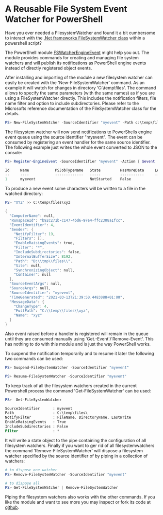 # A Reusable File System Event Watcher for PowerShell

Have you ever needed a FilesystemWatcher and found it a bit cumbersome to interact with the
[.Net frameworks FileSystemWatcher class](https://docs.microsoft.com/en-us/dotnet/api/system.io.filesystemwatcher)
within a powershell script?

The PowerShell module
[FSWatcherEngineEvent](https://www.powershellgallery.com/packages/FSWatcherEngineEvent) might help
you out. The module provides commands for creating and managing file system watchers and will
publish its notifications as PowerShell engine events instead of directly registered object events.

After installing and importing of the module a new filesystem watcher can easily be created with the
'New-FileSystemWatcher' command. As an example it will watch for changes in directory
'C:\temp\files'. The command allows to specify the same parameters (with the same names) as if you
are using a FileSystemWatcher directly. This includes the notification filters, file name filter and
option to include subdirectories. Please refer to the Microsofts reference documentation of the
FileSystemWatcher class for the details.

```powershell
PS> New-FileSystemWatcher -SourceIdentifier "myevent" -Path c:\temp\files
```

The filesystem watcher will now send notifications to PowerShells engine event queue using the
source identifier "myevent". The event can be consumed by registering an event handler for the same
source identifier. The following example just writes the whole event converted to JSON to the
console:

```powershell
PS> Register-EngineEvent -SourceIdentifier "myevent" -Action { $event | ConvertTo-Json | Write-Host }

Id     Name            PSJobTypeName   State         HasMoreData     Location             Command
--     ----            -------------   -----         -----------     --------             -------
1      myevent                         NotStarted    False                                $event|ConvertTo-Json|Wr…
```

To produce a new event some characters will be written to a file in the watched directory:

```powershell
PS> "XYZ" >> C:\temp\files\xyz

{
  "ComputerName": null,
  "RunspaceId": "b92c271b-c147-4bd6-97e4-ffc2308a1fcc",
  "EventIdentifier": 4,
  "Sender": {
    "NotifyFilter": 19,
    "Filters": [],
    "EnableRaisingEvents": true,
    "Filter": "*",
    "IncludeSubdirectories": false,
    "InternalBufferSize": 8192,
    "Path": "D:\\tmp\\files\\",
    "Site": null,
    "SynchronizingObject": null,
    "Container": null
  },
  "SourceEventArgs": null,
  "SourceArgs": null,
  "SourceIdentifier": "myevent",
  "TimeGenerated": "2021-03-13T21:39:50.4483088+01:00",
  "MessageData": {
    "ChangeType": 4,
    "FullPath": "C:\\temp\\files\\xyz",
    "Name": "xyz"
  }
}
```

Also event raised before a handler is registered will remain in the queue until they are consumed
manually using 'Get.-Event'/'Remove-Event'. This has nothing to do with this module and is just the
way PowerShell works.

To suspend the notification temporarily and to resume it later the following two commands can be used:

```powershell
PS> Suspend-FileSystemWatcher -SourceIdentifier "myevent"

PS> Resume-FileSystemWatcher -SourceIdentifier "myevent"
```

To keep track of all the filesystem watchers created in the current Powershell process the command
'Get-FileSystemWatcher' can be used:

```powershell
PS>  Get-FileSystemWatcher

SourceIdentifier      : myevent
Path                  : C:\temp\files\
NotifyFilter          : FileName, DirectoryName, LastWrite
EnableRaisingEvents   : True
IncludeSubdirectories : False
Filter                : *
```

It will write a state object to the pipe containing the configuration of all filesystem watchers.
Finally if you want to ger rid of all filesystemwatchers the command 'Remove-FileSystemWatcher' will
dispose a filesystem watcher specified by the source identifier of by piping in a collection of
watchers:

```powershell
# to dispose one watcher
PS> Remove-FileSystemWatcher -SourceIdentifier "myevent"

# to dispose all 
PS> Get-FileSystemWatcher | Remove-FileSystemWatcher
```

Piping the filesystem watchers also works with the other commands. If you like the module and want
to see more you may inspect or fork its code at
[github](https://github.com/wgross/fswatcher-engine-event).
